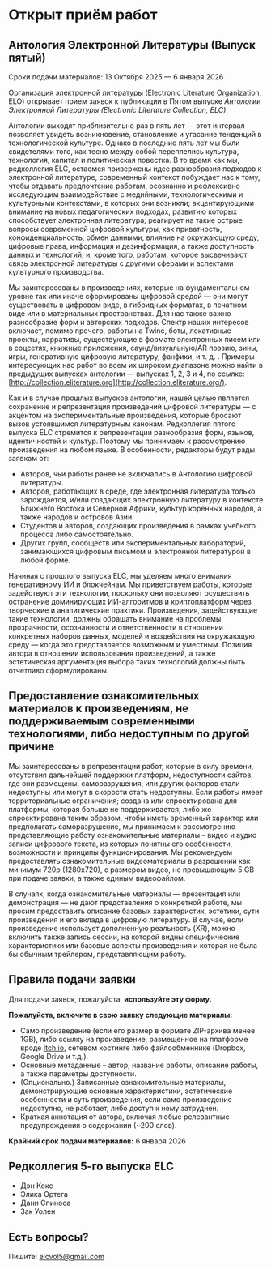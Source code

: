 # Открыт приём работ

## Антология Электронной Литературы (Выпуск пятый)  

Сроки подачи материалов: 13 Октября 2025 — 6 января 2026

Организация электронной литературы (Electronic Literature Organization, ELO) открывает прием заявок к публикации в Пятом выпуске *Антологии Электронной Литературы (Electronic Literature Collection, ELC)*.

Антологии выходят приблизительно раз в пять лет — этот интервал позволяет увидеть возникновение, становление и угасание тенденций в технологической культуре. Однако в последние пять лет мы были свидетелями того, как тесно между собой переплелись культура, технология, капитал и политическая повестка. В то время как мы, редколлегия ELC, остаемся привержены идее разнообразия подходов к электронной литературе, современный контекст побуждает нас к тому, чтобы отдавать предпочтение работам, осознанно и рефлексивно исследующим взаимодействие с медийными, технологическими и культурными контекстами, в которых они возникли; акцентирующими внимание на новых педагогических подходах, развитию которых способствует электронная литература; реагирует на такие острые вопросы современной цифровой культуры, как приватность, конфиденциальность, обмен данными, влияние на окружающую среду, цифровые права, информация и дезинформация, а также доступность данных и технологий; и, кроме того, работам, которое высвечивают связь электронной литературы с другими сферами и аспектами культурного производства.

Мы заинтересованы в произведениях, которые на фундаментальном уровне так или иначе сформированы цифровой средой — они могут существовать в цифровом виде, в гибридных форматах, в печатном виде или в материальных пространствах. Для нас также важно разнообразие форм и авторских подходов. Спектр наших интересов включает, помимо прочего, работы на Twine, боты, локативные проекты, нарративы, существующие в формате электронных писем или в соцсетях, книжные приложения, саунд/визуальную/AR поэзию, зины, игры, генеративную цифровую литературу, фанфики, и т. д. . Примеры интересующих нас работ во всем их широком диапазоне можно найти в предыдущих выпусках антологии — выпусках 1, 2, 3 и 4, по ссылке: [http://collection.eliterature.org](http://collection.eliterature.org/).

Как и в случае прошлых выпусков антологии, нашей целью является сохранение и репрезентация произведений цифровой литературы — с акцентом на экспериментальные произведения, которые бросают вызов устоявшимся литературным канонам. Редколлегия пятого выпуска ELC стремится к репрезентации разнообразия форм, языков, идентичностей и культур. Поэтому мы принимаем к рассмотрению произведения на любом языке. В особенности, редакторы будут рады заявкам от:

* Авторов, чьи работы ранее не включались в Антологию цифровой литературы.
* Авторов, работающих в среде, где электронная литература только зарождается, и/или  создающих электронную литературу в контексте Ближнего Востока и Северной  Африки, культур коренных народов, а также народов и островов Азии.  
* Студентов и авторов, создающих произведения в рамках учебного процесса либо самостоятельно.
* Других групп, сообществ или экспериментальных лабораторий, занимающихся цифровым  письмом и электронной литературой в любой форме.

Начиная с прошлого выпуска ELC, мы уделяем много внимания генеративному ИИ и блокчейнам. Мы приветствуем работы, которые задействуют эти технологии, поскольку они позволяют осуществить остранение доминирующих ИИ-алгоритмов и криптоплатформ через творческие и аналитические практики. Произведения, задействующие такие технологии, должны обращать внимание на проблемы прозрачности, осознанности и ответственности в отношении конкретных наборов данных, моделей и воздействия на окружающую среду — когда это представляется возможным и уместным. Позиция автора в отношении использования произведений, а также эстетическая аргументация выбора таких технологий должны быть отчетливо сформулированы.

## Предоставление ознакомительных материалов к произведениям, не поддерживаемым современными технологиями, либо недоступным по другой причине

Мы заинтересованы в репрезентации работ, которые в силу времени, отсутствия дальнейшей поддержки платформ, недоступности сайтов, где они размещены, саморазрушения, или других факторов стали недоступны или могут в скорости стать недоступны. Если работы имеет территориальные ограничения; создана или спроектирована для платформы, которая больше не поддерживается; либо же спроектирована таким образом, чтобы иметь временный характер или предполагать саморазрушение, мы принимаем к рассмотрению представляющие работу ознакомительные материалы – видео и аудио записи цифрового текста, из которых понятны его особенности, возможности и принципы функционирования. Мы рекомендуем предоставлять ознакомительные видеоматериалы в разрешении как минимум 720p (1280x720), с размером видео, не превышающим 5 GB при подаче заявки, а также единым видеофайлом.

В случаях, когда ознакомительные материалы — презентация или демонстрация — не дают представления о конкретной работе, мы просим предоставить описание базовых характеристик, эстетики, сути произведения и его вклада в цифровую литературу. В случае, если произведение использует дополненную реальность (XR), можно включить также запись сессии, на которой видны специфические характеристики или базовые аспекты произведения и которая не была бы обычным трейлером, представляющим работу.

## Правила подачи заявки

Для подачи заявок, пожалуйста, **используйте эту форму.**

**Пожалуйста, включите в свою заявку следующие материалы:**

* Само  произведение (если его размер в формате ZIP-архива  менее 1GB),  либо ссылку на произведение, размещенное  на платформе вроде [Itch.io](http://itch.io/),  сетевом хостинге либо файлообменнике  (Dropbox, Google Drive и т.д.).  
* Основные метаданные – автор, название работы, описание работы, а  также параметры доступности.
* (Опционально.) Записанные ознакомительные материалы, демонстрирующие основные характеристики,  эстетические особенности и суть  произведения, если само произведение  недоступно, не работает, либо доступ к  нему затруднен.
* Краткая аннотация от автора, включая любые релевантные предупреждения о содержании (\~200 слов).

**Крайний срок подачи материалов:** 6 января 2026

## Редколлегия 5-го выпуска ELC

* Дэн Кокс
* Элика Ортега
* Дани Спиноса
* Зак Уолен  

## Есть вопросы?

Пишите: [elcvol5@gmail.com](mailto:elcvol5@gmail.com)
